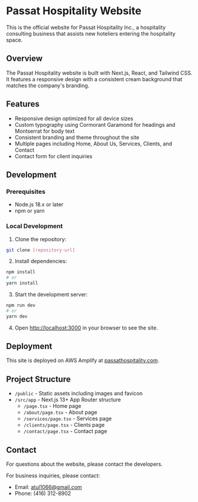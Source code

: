 # Passat Hospitality Website

This is the official website for Passat Hospitality Inc., a hospitality consulting business that assists new hoteliers entering the hospitality space.

## Overview

The Passat Hospitality website is built with Next.js, React, and Tailwind CSS. It features a responsive design with a consistent cream background that matches the company's branding.

## Features

- Responsive design optimized for all device sizes
- Custom typography using Cormorant Garamond for headings and Montserrat for body text
- Consistent branding and theme throughout the site
- Multiple pages including Home, About Us, Services, Clients, and Contact
- Contact form for client inquiries

## Development

### Prerequisites

- Node.js 18.x or later
- npm or yarn

### Local Development

1. Clone the repository:
```bash
git clone [repository-url]
```

2. Install dependencies:
```bash
npm install
# or
yarn install
```

3. Start the development server:
```bash
npm run dev
# or
yarn dev
```

4. Open [http://localhost:3000](http://localhost:3000) in your browser to see the site.

## Deployment

This site is deployed on AWS Amplify at [passathospitality.com](https://passathospitality.com).

## Project Structure

- `/public` - Static assets including images and favicon
- `/src/app` - Next.js 13+ App Router structure
  - `/page.tsx` - Home page
  - `/about/page.tsx` - About page
  - `/services/page.tsx` - Services page
  - `/clients/page.tsx` - Clients page
  - `/contact/page.tsx` - Contact page

## Contact

For questions about the website, please contact the developers.

For business inquiries, please contact:
- Email: atul1066@gmail.com 
- Phone: (416) 312-8902
